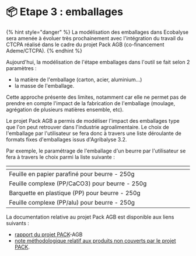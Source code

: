 # 📦 Etape 3 : emballages

{% hint style="danger" %}
La modélisation des emballages dans Ecobalyse sera amenée à évoluer très prochainement avec l'intégration du travail du CTCPA réalisé dans le cadre du projet Pack AGB (co-financement Ademe/CTCPA).&#x20;
{% endhint %}

Aujourd'hui, la modélisation de l'étape emballages dans l'outil se fait selon 2 paramètres :&#x20;

* la matière de l'emballage (carton, acier, aluminium...)
* la masse de l'emballage.

Cette approche présente des limites, notamment car elle ne permet pas de prendre en compte l'impact de la fabrication de l'emballage (moulage, agrégation de plusieurs matières ensemble, etc).

Le projet Pack AGB a permis de modéliser l'impact des emballages type que l'on peut retrouver dans l'industrie agroalimentaire. Le choix de l'emballage par l'utilisateur se fera donc à travers une liste déroulante de formats fixes d'emballages issus d'Agribalyse 3.2.

Par exemple, le paramétrage de l'emballage d'un beurre par l'utilisateur se fera à travers le choix parmi la liste suivante :&#x20;

<table data-header-hidden><thead><tr><th width="867"></th></tr></thead><tbody><tr><td>Feuille en papier parafiné pour beurre - 250g</td></tr><tr><td>Feuille complexe (PP/CaCO3) pour beurre - 250g</td></tr><tr><td>Barquette en plastique (PP) pour beurre - 250g</td></tr><tr><td>Feuille complexe (PP/alu) pour beurre - 250g</td></tr></tbody></table>

La documentation relative au projet Pack AGB est disponible aux liens suivants : &#x20;

* [rapport du projet PACK](https://doi.org/10.57745/ZTZUQR)-AGB&#x20;
* [note méthodologique relatif aux produits non couverts par le projet PACK](https://doi.org/10.57745/DH68DB).
